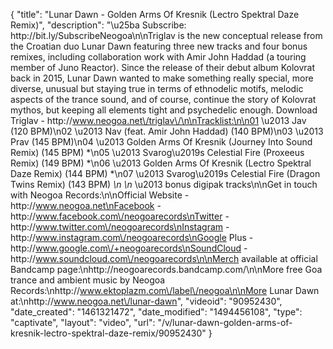 {
    "title": "Lunar Dawn - Golden Arms Of Kresnik (Lectro Spektral Daze Remix)",
    "description": "\u25ba Subscribe: http:\/\/bit.ly\/SubscribeNeogoa\n\nTriglav is the new conceptual release from the Croatian duo Lunar Dawn featuring three new tracks and four bonus remixes, including collaboration work with Amir John Haddad (a touring member of Juno Reactor). Since the release of their debut album Kolovrat back in 2015, Lunar Dawn wanted to make something really special, more diverse, unusual but staying true in terms of ethnodelic motifs, melodic aspects of the trance sound, and of course, continue the story of Kolovrat mythos, but keeping all elements tight and psychedelic enough. Download Triglav - http:\/\/www.neogoa.net\/triglav\/\n\nTracklist:\n\n01 \u2013 Jav (120 BPM)\n02 \u2013 Nav (feat. Amir John Haddad) (140 BPM)\n03 \u2013 Prav (145 BPM)\n04 \u2013 Golden Arms Of Kresnik (Journey Into Sound Remix) (145 BPM) *\n05 \u2013 Svarog\u2019s Celestial Fire (Proxeeus Remix) (149 BPM) *\n06 \u2013 Golden Arms Of Kresnik (Lectro Spektral Daze Remix) (144 BPM) *\n07 \u2013 Svarog\u2019s Celestial Fire (Dragon Twins Remix) (143 BPM) *\n \n* \u2013 bonus digipak tracks\n\nGet in touch with Neogoa Records:\n\nOfficial Website - http:\/\/www.neogoa.net\nFacebook - http:\/\/www.facebook.com\/neogoarecords\nTwitter - http:\/\/www.twitter.com\/neogoarecords\nInstagram - http:\/\/www.instagram.com\/neogoarecords\nGoogle Plus - http:\/\/www.google.com\/+neogoarecords\nSoundCloud - http:\/\/www.soundcloud.com\/neogoarecords\n\nMerch available at official Bandcamp page:\nhttp:\/\/neogoarecords.bandcamp.com\/\n\nMore free Goa trance and ambient music by Neogoa Records:\nhttp:\/\/www.ektoplazm.com\/label\/neogoa\n\nMore Lunar Dawn at:\nhttp:\/\/www.neogoa.net\/lunar-dawn",
    "videoid": "90952430",
    "date_created": "1461321472",
    "date_modified": "1494456108",
    "type": "captivate",
    "layout": "video",
    "url": "\/v\/lunar-dawn-golden-arms-of-kresnik-lectro-spektral-daze-remix\/90952430"
}